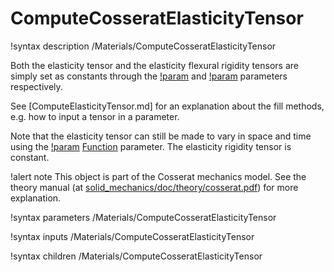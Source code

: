 # ComputeCosseratElasticityTensor

!syntax description /Materials/ComputeCosseratElasticityTensor

Both the elasticity tensor and the elasticity flexural rigidity tensors are simply set as constants through the
[!param](/Materials/ComputeCosseratElasticityTensor/E_ijkl) and [!param](/Materials/ComputeCosseratElasticityTensor/B_ijkl)
parameters respectively.

See [ComputeElasticityTensor.md] for an explanation about the fill methods, e.g. how to input a tensor in a parameter.

Note that the elasticity tensor can still be made to vary in space and time using the [!param](/Materials/ComputeCosseratElasticityTensor/elasticity_tensor_prefactor)
[Function](Functions/index.md) parameter. The elasticity rigidity tensor is constant.

!alert note
This object is part of the Cosserat mechanics model. See the theory manual  (at [solid_mechanics/doc/theory/cosserat.pdf](https://github.com/idaholab/moose/modules/solid_mechanics/doc/theory/cosserat.pdf))
for more explanation.

!syntax parameters /Materials/ComputeCosseratElasticityTensor

!syntax inputs /Materials/ComputeCosseratElasticityTensor

!syntax children /Materials/ComputeCosseratElasticityTensor
